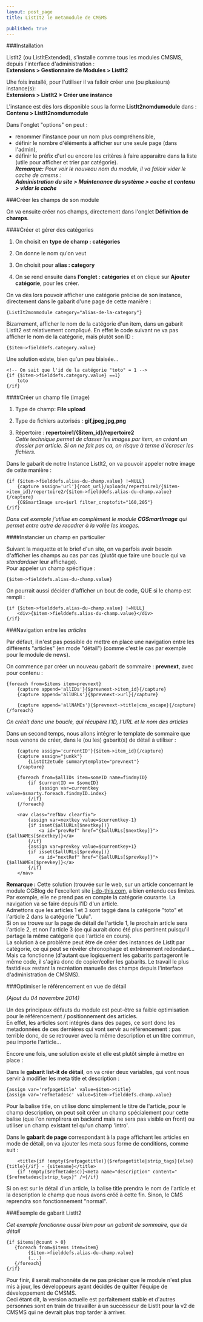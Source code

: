 ```yaml
---
layout: post_page
title: ListIt2 le metamodule de CMSMS

published: true
---
```


###Installation

ListIt2 (ou ListItExtended), s'installe comme tous les modules CMSMS, depuis l'interface d'administration :  
**Extensions > Gestionnaire de Modules > ListIt2**  

Uhe fois installé, pour l'utiliser il va falloir créer une (ou plusieurs) instance(s):  
**Extensions > ListIt2 > Créer une instance**  

L'instance est dès lors disponible sous la forme **ListIt2nomdumodule** dans :  
**Contenu > ListIt2nomdumodule**  

Dans l'onglet "options" on peut :  
- renommer l'instance pour un nom plus compréhensible,  
- définir le nombre d'éléments à afficher sur une seule page (dans l'admin),  
- définir le préfix d'url ou encore les critères à faire apparaitre dans la liste (utile pour afficher et trier par catégorie).  
_**Remarque:** Pour voir le nouveau nom du module, il va falloir vider le cache de cmsms :  
**Administration du site > Maintenance du système > cache et contenu > vider le cache**_

###Créer les champs de son module

On va ensuite créer nos champs, directement dans l'onglet **Définition de champs**.

####Créer et gérer des catégories

1. On choisit en **type de champ : catégories**

2. On donne le nom qu'on veut

3. On choisit pour **alias : category**

4. On se rend ensuite dans **l'onglet : catégories** et on clique sur **Ajouter catégorie**, pour les créer.

On va dès lors pouvoir afficher une catégorie précise de son instance, directement dans le gabarit d'une page de cette manière :

    {ListIt2monmodule category="alias-de-la-category"}
    
Bizarrement, afficher le nom de la catégorie d'un item, dans un gabarit ListIt2 est relativement compliqué.
En effet le code suivant ne va pas afficher le nom de la catégorie, mais plutôt son ID :
    
    {$item->fielddefs.category.value}
    
Une solution existe, bien qu'un peu biaisée... 
    
    <!-- On sait que l'id de la catégorie "toto" = 1 -->
    {if {$item->fielddefs.category.value} ==1}
        toto
    {/if}
    
####Créer un champ file (image)

01. Type de champ: **File upload**

02. Type de fichiers autorisés : **gif,jpeg,jpg,png**

03. Répertoire : **repertoire1/{$item_id}/repertoire2**  
_Cette technique permet de classer les images par item, en créant un dossier par article. Si on ne fait pas ca, on risque à terme d'écraser les fichiers._

Dans le gabarit de notre Instance ListIt2, on va pouvoir appeler notre image de cette manière :

    {if {$item->fielddefs.alias-du-champ.value} !=NULL}
        {capture assign='url'}{root_url}/uploads/repertoire1/{$item->item_id}/repertoire2/{$item->fielddefs.alias-du-champ.value}{/capture}
        {CGSmartImage src=$url filter_croptofit="160,205"}
    {/if} 
    
_Dans cet exemple j'utilise en complément le module **CGSmartImage** qui permet entre autre de recadrer à la volée les images._

####Instancier un champ en particulier

Suivant la maquette et le brief d'un site, on va parfois avoir besoin d'afficher les champs au cas par cas (plutôt que faire une boucle qui va _standardiser_ leur affichage).  
Pour appeler un champ spécifique : 

    {$item->fielddefs.alias-du-champ.value}
    
On pourrait aussi décider d'afficher un bout de code, QUE si le champ est rempli :

    {if {$item->fielddefs.alias-du-champ.value} !=NULL}
        <div>{$item->fielddefs.alias-du-champ.value}</div>
    {/if}

###Navigation entre les _articles_

Par défaut, il n'est pas possible de mettre en place une navigation entre les différents "articles" (en mode "détail") (comme c'est le cas par exemple pour le module de news).

On commence par créer un nouveau gabarit de sommaire : **prevnext**, avec pour contenu :

    {foreach from=$items item=prevnext}
        {capture append='allIDs'}{$prevnext->item_id}{/capture}
        {capture append='allURLs'}{$prevnext->url}{/capture}

        {capture append='allNAMEs'}{$prevnext->title|cms_escape}{/capture}
    {/foreach}

_On créait donc une boucle, qui récupère l'ID, l'URL et le nom des articles_

Dans un second temps, nous allons intégrer le template de sommaire que nous venons de créer, dans le (ou les) gabarit(s) de détail à utiliser :

        {capture assign='currentID'}{$item->item_id}{/capture}
		{capture assign="junkk"}
			{ListIt2etude summarytemplate="prevnext"}
		{/capture}

		{foreach from=$allIDs item=someID name=findmyID}
			{if $currentID == $someID}
				{assign var=currentkey value=$smarty.foreach.findmyID.index}
			{/if}
		{/foreach}

		<nav class="refNav clearfix">
			{assign var=nextkey value=$currentkey-1}
			{if isset($allURLs[$nextkey])}
				<a id="prevRef" href="{$allURLs[$nextkey]}">{$allNAMEs[$nextkey]}</a>
			{/if}
			{assign var=prevkey value=$currentkey+1}
			{if isset($allURLs[$prevkey])}
				<a id="nextRef" href="{$allURLs[$prevkey]}">{$allNAMEs[$prevkey]}</a>
			{/if}
		</nav>
        
**Remarque :** Cette solution (trouvée sur le web, sur un article concernant le module CGBlog de l'excellent site [i-do-this.com](http://www.i-do-this.com/blog/Prev-Next-links-in-CGBlog/57 "Lien vers l'article"), a bien entendu ces limites.  
Par exemple, elle ne prend pas en compte la catégorie courante. La navigation va se faire depuis l'ID d'un article.  
Admettons que les articles 1 et 3 sont taggé dans la catégorie "toto" et l'article 2 dans la catégorie "Lulu".  
Si on se trouve sur la page de détail de l'article 1, le prochain article sera l'article 2, et non l'article 3 (ce qui aurait donc été plus pertinent puisqu'il partage la même catégorie que l'article en cours).  
La solution à ce problème peut être de créer des instances de ListIt par catégorie, ce qui peut se révéler chronophage et extrêmement redondant...  
Mais ca fonctionne (d'autant que logiquement les gabarits partageront le même code, il s'agira donc de copier/coller les gabarits. Le travail le plus fastidieux restant la recréation manuelle des champs depuis l'interface d'administration de CMSMS).

###Optimiser le référencement en vue de détail

_(Ajout du 04 novembre 2014)_

Un des principaux défauts du module est peut-être sa faible optimisation pour le référencement / positionnement des articles.  
En effet, les articles sont intégrés dans des pages, ce sont donc les metadonnées de ces dernières qui vont servir au référencement : pas terrible donc, de se retrouver avec la même description et un titre commun, peu importe l'article...  

Encore une fois, une solution existe et elle est plutôt simple à mettre en place :

Dans le __gabarit list-it de détail__, on va créer deux variables, qui vont nous servir à modifier les meta title et description :

    {assign var='refpagetitle' value=$item->title}
    {assign var='refmetadesc' value=$item->fielddefs.champ.value}

Pour la balise title, on utilise donc simplement le titre de l'article, pour le champ description, on peut soit créer un champ spécialement pour cette balise (que l'on remplirera en backend mais ne sera pas visible en front) ou utiliser un champ existant tel qu'un champ 'intro'.

Dans le __gabarit de page__ correspondant à la page affichant les articles en mode de détail, on va ajouter les meta sous forme de conditions, comme suit :
        
        <title>{if !empty($refpagetitle)}{$refpagetitle|strip_tags}{else}{title}{/if} - {sitename}</title>  
	    {if !empty($refmetadesc)}<meta name="description" content="{$refmetadesc|strip_tags}" />{/if}

Si on est sur le détail d'un article, la balise title prendra le nom de l'article et la description le champ que nous avons créé à cette fin. Sinon, le CMS reprendra son fonctionnement "normal".

###Exemple de gabarit ListIt2

_Cet exemple fonctionne aussi bien pour un gabarit de sommaire, que de détail_

    {if $items|@count > 0}
	   {foreach from=$items item=item}
            {$item->fielddefs.alias-du-champ.value}
            (...)
	   {/foreach}
    {/if}
    
Pour finir, il serait malhonnête de ne pas préciser que le module n'est plus mis à jour, les développeurs ayant décidés de quitter l'équipe de développement de CMSMS.  
Ceci étant dit, la version actuelle est parfaitement stable et d'autres personnes sont en train de travailler à un succésseur de ListIt pour la v2 de CMSMS qui ne devrait plus trop tarder à arriver.
    

